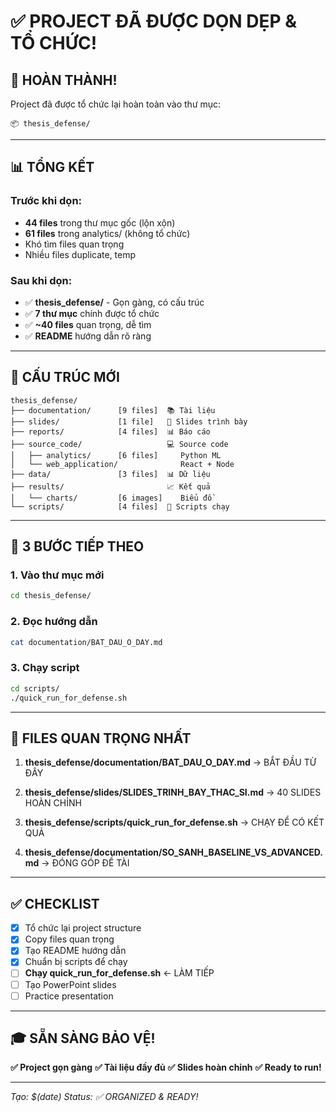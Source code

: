 # ✅ PROJECT ĐÃ ĐƯỢC DỌN DẸP & TỔ CHỨC!

## 🎯 HOÀN THÀNH!

Project đã được tổ chức lại hoàn toàn vào thư mục:
```
📦 thesis_defense/
```

---

## 📊 TỔNG KẾT

### Trước khi dọn:
- **44 files** trong thư mục gốc (lộn xộn)
- **61 files** trong analytics/ (không tổ chức)
- Khó tìm files quan trọng
- Nhiều files duplicate, temp

### Sau khi dọn:
- ✅ **thesis_defense/** - Gọn gàng, có cấu trúc
- ✅ **7 thư mục** chính được tổ chức
- ✅ **~40 files** quan trọng, dễ tìm
- ✅ **README** hướng dẫn rõ ràng

---

## 📁 CẤU TRÚC MỚI

```
thesis_defense/
├── documentation/      [9 files]  📚 Tài liệu
├── slides/             [1 file]   🎤 Slides trình bày
├── reports/            [4 files]  📊 Báo cáo
├── source_code/                   💻 Source code
│   ├── analytics/      [6 files]     Python ML
│   └── web_application/              React + Node
├── data/               [3 files]  📊 Dữ liệu
├── results/                       📈 Kết quả
│   └── charts/         [6 images]    Biểu đồ
└── scripts/            [4 files]  🚀 Scripts chạy
```

---

## 🎯 3 BƯỚC TIẾP THEO

### 1. Vào thư mục mới
```bash
cd thesis_defense/
```

### 2. Đọc hướng dẫn
```bash
cat documentation/BAT_DAU_O_DAY.md
```

### 3. Chạy script
```bash
cd scripts/
./quick_run_for_defense.sh
```

---

## 📌 FILES QUAN TRỌNG NHẤT

1. **thesis_defense/documentation/BAT_DAU_O_DAY.md**
   → BẮT ĐẦU TỪ ĐÂY

2. **thesis_defense/slides/SLIDES_TRINH_BAY_THAC_SI.md**
   → 40 SLIDES HOÀN CHỈNH

3. **thesis_defense/scripts/quick_run_for_defense.sh**
   → CHẠY ĐỂ CÓ KẾT QUẢ

4. **thesis_defense/documentation/SO_SANH_BASELINE_VS_ADVANCED.md**
   → ĐÓNG GÓP ĐỀ TÀI

---

## ✅ CHECKLIST

- [x] Tổ chức lại project structure
- [x] Copy files quan trọng
- [x] Tạo README hướng dẫn
- [x] Chuẩn bị scripts để chạy
- [ ] **Chạy quick_run_for_defense.sh** ← LÀM TIẾP
- [ ] Tạo PowerPoint slides
- [ ] Practice presentation

---

## 🎓 SẴN SÀNG BẢO VỆ!

**✅ Project gọn gàng**
**✅ Tài liệu đầy đủ**
**✅ Slides hoàn chỉnh**
**✅ Ready to run!**

---

*Tạo: $(date)*
*Status: ✅ ORGANIZED & READY!*
